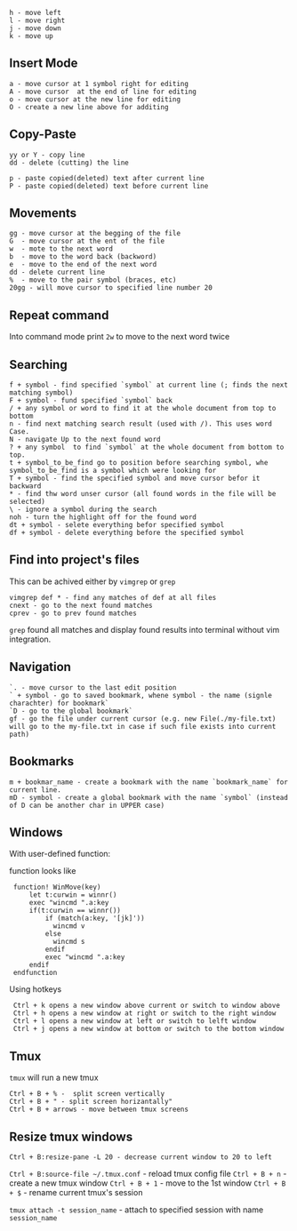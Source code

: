 

```
h - move left
l - move right
j - move down
k - move up
```

## Insert Mode

```
a - move cursor at 1 symbol right for editing
A - move cursor  at the end of line for editing
o - move cursor at the new line for editing
O - create a new line above for additing
```

## Copy-Paste

```
yy or Y - copy line
dd - delete (cutting) the line

p - paste copied(deleted) text after current line
P - paste copied(deleted) text before current line
```
## Movements

```
gg - move cursor at the begging of the file
G  - move cursor at the ent of the file
w  - mote to the next word
b  - move to the word back (backword)
e  - move to the end of the next word
dd - delete current line
%  - move to the pair symbol (braces, etc)
20gg - will move cursor to specified line number 20
```

## Repeat command

Into command mode print `2w` to move to the next word twice

## Searching

```
f + symbol - find specified `symbol` at current line (; finds the next matching symbol)
F + symbol - fund specified `symbol` back
/ + any symbol or word to find it at the whole document from top to bottom
n - find next matching search result (used with /). This uses word Case.
N - navigate Up to the next found word
? + any symbol  to find `symbol` at the whole document from bottom to top.
t + symbol_to_be_find go to position before searching symbol, whe symbol_to_be_find is a symbol which were looking for
T + symbol - find the specified symbol and move cursor befor it backward
* - find thw word unser cursor (all found words in the file will be selected)
\ - ignore a symbol during the search
noh - turn the highlight off for the found word
dt + symbol - selete everything befor specified symbol
df + symbol - delete everything before the specified symbol
```

## Find into project's files

This can be achived either by `vimgrep` or `grep`

```
vimgrep def * - find any matches of def at all files
cnext - go to the next found matches
cprev - go to prev found matches
```

`grep` found all matches and display found results into terminal without vim integration.


## Navigation

```
`. - move cursor to the last edit position
` + symbol - go to saved bookmark, whene symbol - the name (signle charachter) for bookmark`
`D - go to the global bookmark`
gf - go the file under current cursor (e.g. new File(./my-file.txt) will go to the my-file.txt in case if such file exists into current path)
```

## Bookmarks

```
m + bookmar_name - create a bookmark with the name `bookmark_name` for current line.
mD - symbol - create a global bookmark with the name `symbol` (instead of D can be another char in UPPER case)
```

## Windows

With user-defined function:

function looks like

```
 function! WinMove(key)
     let t:curwin = winnr()
     exec "wincmd ".a:key
     if(t:curwin == winnr())
         if (match(a:key, '[jk]'))
           wincmd v
         else
           wincmd s
         endif
         exec "wincmd ".a:key
     endif
 endfunction
```

Using hotkeys

```
 Ctrl + k opens a new window above current or switch to window above
 Ctrl + h opens a new window at right or switch to the right window
 Ctrl + l opens a new window at left or switch to lelft window
 Ctrl + j opens a new window at bottom or switch to the bottom window
``` 

## Tmux

`tmux` will run a new tmux

```
Ctrl + B + % -  split screen vertically
Ctrl + B + " - split screen horizantally"
Ctrl + B + arrows - move between tmux screens
```

## Resize tmux windows

```
Ctrl + B:resize-pane -L 20 - decrease current window to 20 to left
```

`Ctrl + B:source-file ~/.tmux.conf` - reload tmux config file
`Ctrl + B + n` - create a new tmux window
`Ctrl + B + 1` - move to the 1st window
`Ctrl + B + $` - rename current tmux's session

`tmux attach -t session_name` - attach to specified session with name `session_name`




